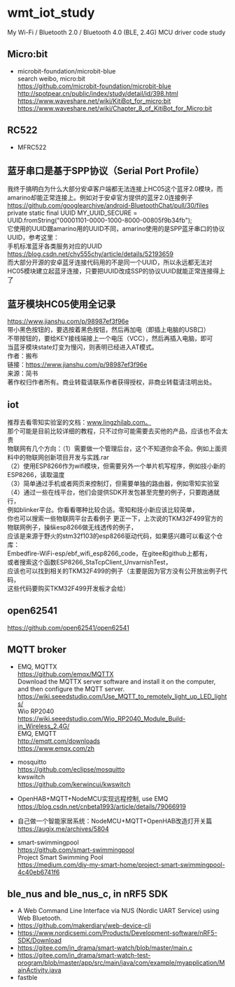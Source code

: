 # wmt_iot_study
My Wi-Fi / Bluetooth 2.0 / Bluetooth 4.0 (BLE, 2.4G) MCU driver code study

## Micro:bit  
* microbit-foundation/microbit-blue  
search weibo, micro:bit  
https://github.com/microbit-foundation/microbit-blue  
http://spotpear.cn/public/index/study/detail/id/398.html  
https://www.waveshare.net/wiki/KitiBot_for_micro:bit  
https://www.waveshare.net/wiki/Chapter_8_of_KitiBot_for_Micro:bit  

## RC522  
* MFRC522  

## 蓝牙串口是基于SPP协议（Serial Port Profile）  
我终于搞明白为什么大部分安卓客户端都无法连接上HC05这个蓝牙2.0模块，而amarino却能正常连接上。例如对于安卓官方提供的蓝牙2.0连接例子  
https://github.com/googlearchive/android-BluetoothChat/pull/30/files  
private static final UUID MY_UUID_SECURE =  
UUID.fromString("00001101-0000-1000-8000-00805f9b34fb");  
它使用的UUID跟amarino用的UUID不同，amarino使用的是SPP蓝牙串口的协议UUID，参考这里：  
手机标准蓝牙各类服务对应的UUID  
https://blog.csdn.net/chy555chy/article/details/52193659  
而大部分开源的安卓蓝牙连接代码用的不是同一个UUID，所以永远都无法对HC05模块建立起蓝牙连接，只要把UUID改成SSP的协议UUID就能正常连接得上了  

## 蓝牙模块HC05使用全记录  
https://www.jianshu.com/p/98987ef3f96e  
带小黑色按钮的，要选按着黑色按钮，然后再加电（即插上电脑的USB口）  
不带按钮的，要给KEY接线端接上一个电压（VCC），然后再插入电脑，即可  
当蓝牙模块state灯变为慢闪，则表明已经进入AT模式。  
作者：搬布  
链接：https://www.jianshu.com/p/98987ef3f96e  
来源：简书  
著作权归作者所有。商业转载请联系作者获得授权，非商业转载请注明出处。  

## iot
推荐去看零知实验室的文档：www.lingzhilab.com。  
那个可能是目前比较详细的教程，只不过你可能需要去买他的产品，应该也不会太贵  
物联网有几个方向：（1）需要做一个管理后台，这个不知道你会不会。例如上面资料中的物联网创新项目开发与实践.rar  
（2）使用ESP8266作为wifi模块，但需要另外一个单片机写程序，例如技小新的ESP8266，读取温度  
（3）简单通过手机或者网页来控制灯，但需要单独的路由器，例如零知实验室  
（4）通过一些在线平台，他们会提供SDK开发包甚至完整的例子，只要跑通就行，  
例如blinker平台。你看看哪种比较合适。零知和技小新应该比较简单，  
你也可以搜索一些物联网平台去看例子
更正一下，上次说的TKM32F499官方的物联网例子，操纵esp8266做无线透传的例子，  
应该是来源于野火的stm32f103的esp8266驱动代码，如果感兴趣可以看这个仓库：  
Embedfire-WiFi-esp/ebf_wifi_esp8266_code，在gitee和github上都有，  
或者搜索这个函数ESP8266_StaTcpClient_UnvarnishTest，  
应该也可以找到相关的TKM32F499的例子（主要是因为官方没有公开放出例子代码，  
这些代码要购买TKM32F499开发板才会给）  

## open62541  
https://github.com/open62541/open62541  

## MQTT broker    
* EMQ, MQTTX  
https://github.com/emqx/MQTTX  
Download the MQTTX server software and install it on the computer, and then configure the MQTT server.  
https://wiki.seeedstudio.com/Use_MQTT_to_remotely_light_up_LED_lights/  
Wio RP2040  
https://wiki.seeedstudio.com/Wio_RP2040_Module_Build-in_Wireless_2.4G/  
EMQ, EMQTT  
http://emqtt.com/downloads  
https://www.emqx.com/zh  

* mosquitto  
https://github.com/eclipse/mosquitto  
kwswitch  
https://github.com/kerwincui/kwswitch  

* OpenHAB+MQTT+NodeMCU实现远程控制, use EMQ    
https://blog.csdn.net/cnbeta1993/article/details/79066919  

* 自己做一个智能家居系统：NodeMCU+MQTT+OpenHAB改造灯开关篇  
https://augix.me/archives/5804  

* smart-swimmingpool  
https://github.com/smart-swimmingpool  
Project Smart Swimming Pool  
https://medium.com/diy-my-smart-home/project-smart-swimmingpool-4c40eb6741f6  

## ble_nus and ble_nus_c, in nRF5 SDK       
* A Web Command Line Interface via NUS (Nordic UART Service) using Web Bluetooth.  
* https://github.com/makerdiary/web-device-cli
* https://www.nordicsemi.com/Products/Development-software/nRF5-SDK/Download
* https://gitee.com/in_drama/smart-watch/blob/master/main.c
* https://gitee.com/in_drama/smart-watch-test-program/blob/master/app/src/main/java/com/example/myapplication/MainActivity.java
* fastble


